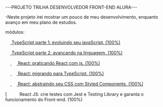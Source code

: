 ---PROJETO TRILHA DESENVOLVEDOR FRONT-END ALURA---

-Neste projeto irei mostrar um pouco de meu desenvolvimento, enquanto avanço em meu plano de estudos.

módulos: 

[<img height="16px" src="https://cdn.jsdelivr.net/gh/devicons/devicon/icons/typescript/typescript-original.svg" /> TypeScript parte 1: evoluindo seu javaScript. (100%)](https://github.com/Pdhenrique/AluraBankJS)

[<img height="16px" src="https://cdn.jsdelivr.net/gh/devicons/devicon/icons/typescript/typescript-original.svg" /> TypeScript parte 2: avançando na linguagem. (100%)](https://github.com/Pdhenrique/AluraBankTS)

[<img height="16px" src="https://cdn.jsdelivr.net/gh/devicons/devicon/icons/react/react-original.svg" /> <img height="16px" src="https://cdn.jsdelivr.net/gh/devicons/devicon/icons/javascript/javascript-original.svg" /> React: praticando React com js. (100%)](https://github.com/Pdhenrique/CinetagReact)

[<img height="16px" src="https://cdn.jsdelivr.net/gh/devicons/devicon/icons/react/react-original.svg" /> <img height="16px" src="https://cdn.jsdelivr.net/gh/devicons/devicon/icons/typescript/typescript-original.svg" /> React: migrando para TypeScript. (100%)](https://github.com/Pdhenrique/OrganoReactTS)

[<img height="16px" src="https://cdn.jsdelivr.net/gh/devicons/devicon/icons/react/react-original.svg" /> <img height="16px" src="https://cdn.jsdelivr.net/gh/devicons/devicon/icons/css3/css3-plain.svg" /> React: abstraindo seu CSS com Styled Components. (100%)](https://github.com/Pdhenrique/SmartBankAlura)

[<img height="16px" src="https://cdn.jsdelivr.net/gh/devicons/devicon/icons/react/react-original.svg" /> <img height="16px" src="https://cdn.jsdelivr.net/gh/devicons/devicon/icons/javascript/javascript-original.svg" /> React JS: crie testes com Jest e Testing Library e garanta o funcionamento do Front-end. (100%)
